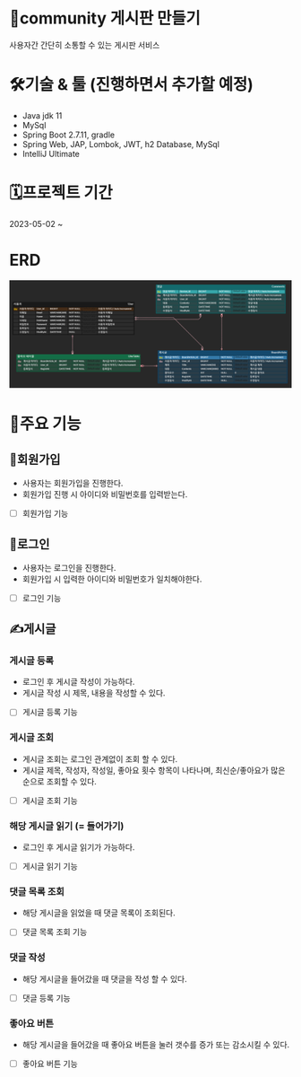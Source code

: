 # 📝community 게시판 만들기
사용자간 간단히 소통할 수 있는 게시판 서비스

# 🛠️기술 & 툴 (진행하면서 추가할 예정)
- Java jdk 11
- MySql
- Spring Boot 2.7.11, gradle
- Spring Web, JAP, Lombok, JWT, h2 Database, MySql
- IntelliJ Ultimate

# 🗓️프로젝트 기간
2023-05-02 ~

# ERD
![ERD](doc/img/CommunityERD.png)

# 🧰주요 기능
## 🧲회원가입
- 사용자는 회원가입을 진행한다.
- 회원가입 진행 시 아이디와 비밀번호를 입력받는다.
- [ ] 회원가입 기능

## 🚪로그인
- 사용자는 로그인을 진행한다.
- 회원가입 시 입력한 아이디와 비밀번호가 일치해야한다.
- [ ] 로그인 기능

## ✍️게시글
### 게시글 등록
- 로그인 후 게시글 작성이 가능하다.
- 게시글 작성 시 제목, 내용을 작성할 수 있다.
- [ ] 게시글 등록 기능

### 게시글 조회
- 게시글 조회는 로그인 관계없이 조회 할 수 있다.
- 게시글 제목, 작성자, 작성일, 좋아요 횟수 항목이 나타나며, 최신순/좋아요가 많은 순으로 조회할 수 있다.
- [ ] 게시글 조회 기능

### 해당 게시글 읽기 (= 들어가기)
- 로그인 후 게시글 읽기가 가능하다.
- [ ] 게시글 읽기 기능

### 댓글 목록 조회
- 해당 게시글을 읽었을 때 댓글 목록이 조회된다.
- [ ] 댓글 목록 조회 기능

### 댓글 작성
- 해당 게시글을 들어갔을 때 댓글을 작성 할 수 있다.
- [ ] 댓글 등록 기능

### 좋아요 버튼
- 해당 게시글을 들어갔을 때 좋아요 버튼을 눌러 갯수를 증가 또는 감소시킬 수 있다.
- [ ] 좋아요 버튼 기능